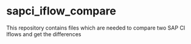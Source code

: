 # sapci_iflow_compare
This repository contains files which are needed to compare two SAP CI Iflows and get the differences
